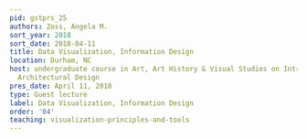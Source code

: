 ```yaml
---
pid: gstprs_25
authors: Zoss, Angela M.
sort_year: 2018
sort_date: 2018-04-11
title: Data Visualization, Information Design
location: Durham, NC
host: undergraduate course in Art, Art History & Visual Studies on Introduction to
  Architectural Design
pres_date: April 11, 2018
type: Guest lecture
label: Data Visualization, Information Design
order: '04'
teaching: visualization-principles-and-tools
---
```

